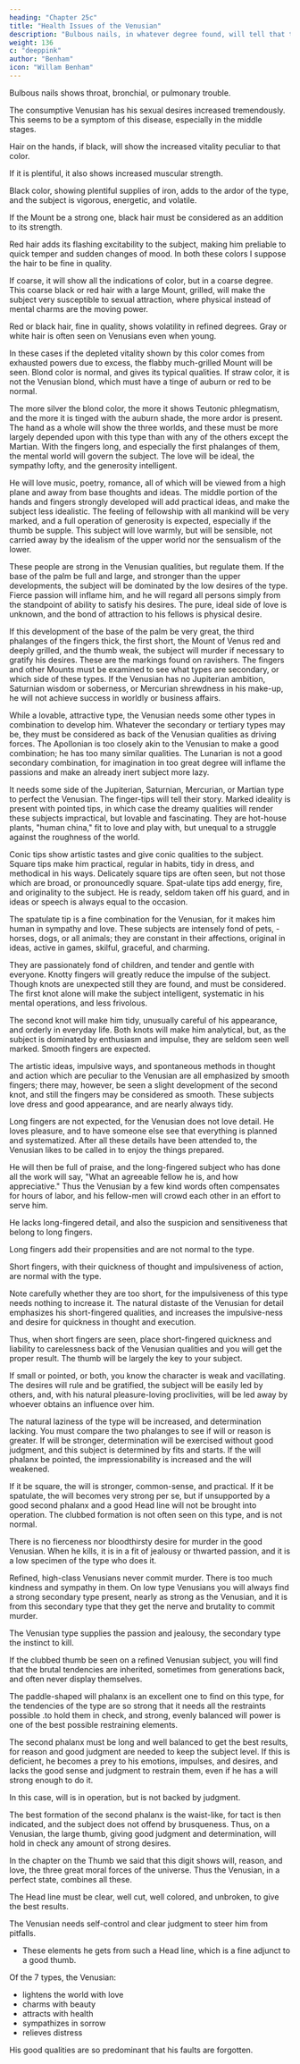 ```yaml
---
heading: "Chapter 25c"
title: "Health Issues of the Venusian"
description: "Bulbous nails, in whatever degree found, will tell that throat, bronchial, or pulmonary trouble is present"
weight: 136
c: "deeppink"
author: "Benham"
icon: "Willam Benham"
---
```




<!-- The Mount Of Venus. Part 6  -->

Bulbous nails shows throat, bronchial, or pulmonary trouble. 

The consumptive Venusian has his sexual desires increased tremendously. This seems to be a symptom of this disease, especially in the middle stages. 

Hair on the hands, if black, will show the increased vitality peculiar to that color. 

If it is plentiful, it also shows increased muscular strength. 

Black color, showing plentiful supplies of iron, adds to the ardor of the type, and the subject is vigorous, energetic, and volatile. 

If the Mount be a strong one, black hair must be considered as an addition to its strength.

Red hair adds its flashing excitability to the subject, making him preliable to quick temper and sudden changes of mood. In both these colors I suppose the hair to be fine in quality. 

If coarse, it will show all the indications of color, but in a coarse degree. This coarse black or red hair with a large Mount, grilled, will make the subject very susceptible to sexual attraction, where physical instead of mental charms are the moving power.

Red or black hair, fine in quality, shows volatility in refined degrees. Gray or white hair is often seen on Venusians even when young. 

In these cases if the depleted vitality shown by this color comes from exhausted powers due to excess, the flabby much-grilled Mount will be seen. Blond color is normal, and gives its typical qualities. If straw color, it is not the Venusian blond, which must have a tinge of auburn or red to be normal. 

The more silver the blond color, the more it shows Teutonic phlegmatism, and the more it is tinged with the auburn shade, the more ardor is present. The hand as a whole will show the three worlds, and these must be more largely depended upon with this type than with any of the others except the Martian. With the fingers long, and especially the first phalanges of them, the mental world will govern the subject. The love will be ideal, the sympathy lofty, and the generosity intelligent. 

He will love music, poetry, romance, all of which will be viewed from a high plane and away from base thoughts and ideas. The middle portion of the hands and fingers strongly developed will add practical ideas, and make the subject less idealistic. The feeling of fellowship with all mankind will be very marked, and a full operation of generosity is expected, especially if the thumb be supple. This subject will love warmly, but will be sensible, not carried away by the idealism of the upper world nor the sensualism of the lower. 

These people are strong in the Venusian qualities, but regulate them. If the base of the palm be full and large, and stronger than the upper developments, the subject will be dominated by the low desires of the type. Fierce passion will inflame him, and he will regard all persons simply from the standpoint of ability to satisfy his desires. The pure, ideal side of love is unknown, and the bond of attraction to his fellows is physical desire. 

If this development of the base of the palm be very great, the third phalanges of the fingers thick, the first short, the Mount of Venus red and deeply grilled, and the thumb weak, the subject will murder if necessary to gratify his desires. These are the markings found on ravishers. The fingers and other Mounts must be examined to see what types are secondary, or which side of these types. If the Venusian has no Jupiterian ambition, Saturnian wisdom or soberness, or Mercurian shrewdness in his make-up, he will not achieve success in worldly or business affairs. 


While a lovable, attractive type, the Venusian needs some other types in combination to develop him. Whatever the secondary or tertiary types may be, they must be considered as back of the Venusian qualities as driving forces. The Apollonian is too closely akin to the Venusian to make a good combination; he has too many similar qualities. The Lunarian is not a good secondary combination, for imagination in too great degree will inflame the passions and make an already inert subject more lazy. 

It needs some side of the Jupiterian, Saturnian, Mercurian, or Martian type to perfect the Venusian. The finger-tips will tell their story. Marked ideality is present with pointed tips, in which case the dreamy qualities will render these subjects impractical, but lovable and fascinating. They are hot-house plants, "human china," fit to love and play with, but unequal to a struggle against the roughness of the world. 

Conic tips show artistic tastes and give conic qualities to the subject. Square tips make him practical, regular in habits, tidy in dress, and methodical in his ways. Delicately square tips are often seen, but not those which are broad, or pronouncedly square. Spat-ulate tips add energy, fire, and originality to the subject. He is ready, seldom taken off his guard, and in ideas or speech is always equal to the occasion.

The spatulate tip is a fine combination for the Venusian, for it makes him human in sympathy and love. These subjects are intensely fond of pets, - horses, dogs, or all animals; they are constant in their affections, original in ideas, active in games, skilful, graceful, and charming. 

They are passionately fond of children, and tender and gentle with everyone. Knotty fingers will greatly reduce the impulse of the subject. Though knots are unexpected still they are found, and must be considered. The first knot alone will make the subject intelligent, systematic in his mental operations, and less frivolous. 

The second knot will make him tidy, unusually careful of his appearance, and orderly in everyday life. Both knots will make him analytical, but, as the subject is dominated by enthusiasm and impulse, they are seldom seen well marked. Smooth fingers are expected.

The artistic ideas, impulsive ways, and spontaneous methods in thought and action which are peculiar to the Venusian are all emphasized by smooth fingers; there may, however, be seen a slight development of the second knot, and still the fingers may be considered as smooth. These subjects love dress and good appearance, and are nearly always tidy. 

<!-- The Mount Of Venus. Part 7 -->

Long fingers are not expected, for the Venusian does not love detail. He loves pleasure, and to have someone else see that everything is planned and systematized. After all these details have been attended to, the Venusian likes to be called in to enjoy the things prepared. 

He will then be full of praise, and the long-fingered subject who has done all the work will say, "What an agreeable fellow he is, and how appreciative." Thus the Venusian by a few kind words often compensates for hours of labor, and his fellow-men will crowd each other in an effort to serve him.

He lacks long-fingered detail, and also the suspicion and sensitiveness that belong to long fingers.

Long fingers add their propensities and are not normal to the type. 

Short fingers, with their quickness of thought and impulsiveness of action, are normal with the type.

Note carefully whether they are too short, for the impulsiveness of this type needs nothing to increase it. The natural distaste of the Venusian for detail emphasizes his short-fingered qualities, and increases the impulsive-ness and desire for quickness in thought and execution. 

Thus, when short fingers are seen, place short-fingered quickness and liability to carelessness back of the Venusian qualities and you will get the proper result. The thumb will be largely the key to your subject. 

If small or pointed, or both, you know the character is weak and vacillating. The desires will rule and be gratified, the subject will be easily led by others, and, with his natural pleasure-loving proclivities, will be led away by whoever obtains an influence over him. 

The natural laziness of the type will be increased, and determination lacking. You must compare the two phalanges to see if will or reason is greater. If will be stronger, determination will be exercised without good judgment, and this subject is determined by fits and starts. If the will phalanx be pointed, the impressionability is increased and the will weakened. 

If it be square, the will is stronger, common-sense, and practical. If it be spatulate, the will becomes very strong per se, but if unsupported by a good second phalanx and a good Head line will not be brought into operation. The clubbed formation is not often seen on this type, and is not normal. 

There is no fierceness nor bloodthirsty desire for murder in the good Venusian. When he kills, it is in a fit of jealousy or thwarted passion, and it is a low specimen of the type who does it. 

Refined, high-class Venusians never commit murder. There is too much kindness and sympathy in them. On low type Venusians you will always find a strong secondary type present, nearly as strong as the Venusian, and it is from this secondary type that they get the nerve and brutality to commit murder. 

The Venusian type supplies the passion and jealousy, the secondary type the instinct to kill. 

If the clubbed thumb be seen on a refined Venusian subject, you will find that the brutal tendencies are inherited, sometimes from generations back, and often never display themselves. 

The paddle-shaped will phalanx is an excellent one to find on this type, for the tendencies of the type are so strong that it needs all the restraints possible .to hold them in check, and strong, evenly balanced will power is one of the best possible restraining elements. 

The second phalanx must be long and well balanced to get the best results, for reason and good judgment are needed to keep the subject level. If this is deficient, he becomes a prey to his emotions, impulses, and desires, and lacks the good sense and judgment to restrain them, even if he has a will strong enough to do it. 

In this case, will is in operation, but is not backed by judgment. 

The best formation of the second phalanx is the waist-like, for tact is then indicated, and the subject does not offend by brusqueness. Thus, on a Venusian, the large thumb, giving good judgment and determination, will hold in check any amount of strong desires. 

In the chapter on the Thumb we said that this digit shows will, reason, and love, the three great moral forces of the universe. Thus the Venusian, in a perfect state, combines all these. 

The Head line must be clear, well cut, well colored, and unbroken, to give the best results. 

The Venusian needs self-control and clear judgment to steer him from pitfalls. 
- These elements he gets from such a Head line, which is a fine adjunct to a good thumb. 


Of the 7 types, the Venusian:
- lightens the world with love
- charms with beauty
- attracts with health
- sympathizes in sorrow
- relieves distress

His good qualities are so predominant that his faults are forgotten.